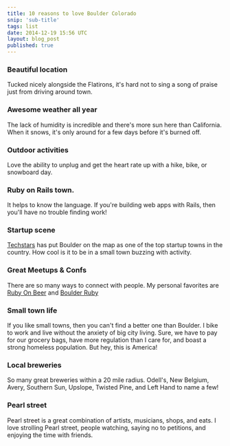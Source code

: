 ```yaml
---
title: 10 reasons to love Boulder Colorado
snip: 'sub-title'
tags: list
date: 2014-12-19 15:56 UTC
layout: blog_post
published: true
---
```


### Beautiful location
Tucked nicely alongside the Flatirons, it's hard not to sing a song of praise just from driving around town.

### Awesome weather all year
The lack of humidity is incredible and there's more sun here than California. When it snows, it's only around for a few days before it's burned off.

### Outdoor activities
Love the ability to unplug and get the heart rate up with a hike, bike, or snowboard day.

### Ruby on Rails town.
It helps to know the language. If you're building web apps with Rails, then you'll have no trouble finding work!

### Startup scene
[Techstars](http://www.techstars.com/) has put Boulder on the map as one of the top startup towns in the country. How cool is it to be in a small town buzzing with activity.

### Great Meetups & Confs
There are so many ways to connect with people. My personal favorites are [Ruby On Beer](http://www.rubyonbeer.com/.com) and [Boulder Ruby](http://www.meetup.com/boulder_ruby_group/)

### Small town life
If you like small towns, then you can't find a better one than Boulder. I bike to work and live without the anxiety of big city living. Sure, we have to pay for our grocery bags, have more regulation than I care for, and boast a strong homeless population. But hey, this is America!

### Local breweries
So many great breweries within a 20 mile radius. Odell's, New Belgium, Avery, Southern Sun, Upslope, Twisted Pine, and Left Hand to name a few!

### Pearl street
Pearl street is a great combination of artists, musicians, shops, and eats. I love strolling Pearl street, people watching, saying no to petitions, and enjoying the time with friends.
